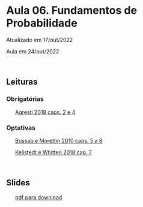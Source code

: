

# Aula 06. Fundamentos de Probabilidade

Atualizado em 17/out/2022

Aula em 24/out/2022

<br>

## Leituras

### Obrigatórias 

&nbsp;&nbsp;&nbsp;&nbsp;&nbsp; [Agresti 2018 caps. 2 e 4](leituras/agresti-2018-cap2e4.pdf)

### Optativas

&nbsp;&nbsp;&nbsp;&nbsp;&nbsp; [Bussab e Morettin 2010 caps. 5 a 8](leituras/bussab-morettin-2010-cap5a8.pdf)

&nbsp;&nbsp;&nbsp;&nbsp;&nbsp; [Kellstedt e Whitten 2018 cap. 7](leituras/kellstedt-whitten-2018-cap7.pdf)

<br>

## Slides
 
&nbsp;&nbsp;&nbsp;&nbsp;&nbsp; [pdf para download](slides/MQ_2002_Aula_06.pdf)


<br>







